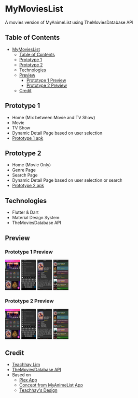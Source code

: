 # MyMoviesList

A movies version of MyAnimeList using TheMoviesDatabase API

## Table of Contents

- [MyMoviesList](#mymovieslist)
  - [Table of Contents](#table-of-contents)
  - [Prototype 1](#prototype-1)
  - [Prototype 2](#prototype-2)
  - [Technologies](#technologies)
  - [Preview](#preview)
    - [Prototype 1 Preview](#prototype-1-preview)
    - [Prototype 2 Preview](#prototype-2-preview)
  - [Credit](#credit)

## Prototype 1

- Home (Mix between Movie and TV Show)
- Movie
- TV Show
- Dynamic Detail Page based on user selection
- [Prototype 1 apk](https://drive.google.com/file/d/1hqjg29jQRFxTlqTEdsMCJe5le-YDzrcs/view?usp=sharing)

## Prototype 2

- Home (Movie Only)
- Genre Page
- Search Page
- Dynamic Detail Page based on user selection or search
- [Prototype 2 apk](https://drive.google.com/file/d/1PXv8hrVgA6IrdZltF0s6vXJTnVm0Gn2S/view?usp=sharing)

## Technologies

- Flutter & Dart
- Material Design System
- TheMoviesDatabase API

## Preview

### Prototype 1 Preview

<p>
  <img src="https://github.com/teachhaylim/MyMoviesList/blob/main/assets/Home%20Page%20-%20P2.jpg" height="100em"/>
  <img src="https://github.com/teachhaylim/MyMoviesList/blob/main/assets/Search%20Screen%20-%20P2.jpg" height="100em"/>
  <img src="https://github.com/teachhaylim/MyMoviesList/blob/main/assets/Detail%20Page%20-%20P2.jpg" height="100em"/>
  <img src="https://github.com/teachhaylim/MyMoviesList/blob/main/assets/Genre%20Screen%20-%20P2.jpg" height="100em"/>
</p>

### Prototype 2 Preview

<p>
  <img src="https://github.com/teachhaylim/MyMoviesList/blob/main/assets/Home%20Page%20-%20P2.jpg" height="100em"/>
  <img src="https://github.com/teachhaylim/MyMoviesList/blob/main/assets/Search%20Screen%20-%20P2.jpg" height="100em"/>
  <img src="https://github.com/teachhaylim/MyMoviesList/blob/main/assets/Detail%20Page%20-%20P2.jpg" height="100em"/>
  <img src="https://github.com/teachhaylim/MyMoviesList/blob/main/assets/Genre%20Screen%20-%20P2.jpg" height="100em"/>
</p>

## Credit

- [Teachhay Lim](https://www.facebook.com/TeachhayLim12)
- [TheMoviesDatabase API](https://developers.themoviedb.org/3)
- Based on
  - [Plex App](https://play.google.com/store/apps/details?id=com.plexapp.android&hl=en&gl=US)
  - [Concept from MyAnimeList App](https://myanimelist.net/)
  - [Teachhay's Design](https://drive.google.com/file/d/1Bkpgns86HqanRXyA97fSMztyKlEhUrQX/view?usp=sharing)
